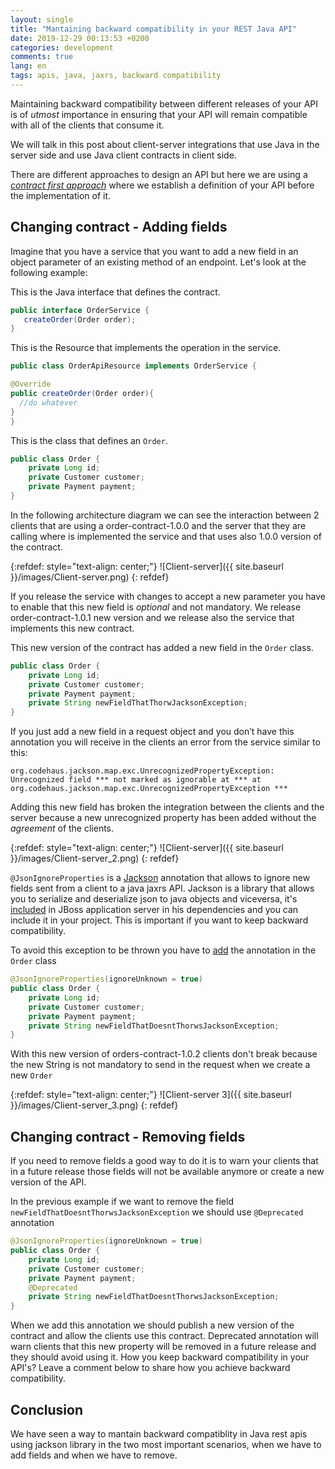 ```yaml
---
layout: single
title: "Mantaining backward compatibility in your REST Java API"
date: 2019-12-29 00:13:53 +0200
categories: development
comments: true
lang: en
tags: apis, java, jaxrs, backward compatibility
---
```


Maintaining backward compatibility between different releases of your API is of _utmost_ importance in ensuring that your API will remain compatible with all of the clients that consume it.

We will talk in this post about client-server integrations that use Java in the server side and use Java client contracts in client side.

There are different approaches to design an API but here we are using a <a href="https://dzone.com/articles/designing-rest-api-what-is-contract-first">_contract first approach_</a> where we establish a definition of your API before the implementation of it. 


Changing contract - Adding fields
--------------------------------
 
Imagine that you have a service that you want to add a new field in an object parameter of an existing method of an endpoint. Let's look at the following example:

This is the Java interface that defines the contract. 

```java
public interface OrderService {
   createOrder(Order order);
}
```

This is the Resource that implements the operation in the service.

```java
public class OrderApiResource implements OrderService {

@Override
public createOrder(Order order){
  //do whatever
}
}

```
This is the class that defines an `Order`.

```java
public class Order {
    private Long id;
    private Customer customer;
    private Payment payment; 
}
```

In the following architecture diagram we can see the interaction between 2 clients that are using a order-contract-1.0.0 and the server that they are calling where is implemented the service and that uses also 1.0.0 version of the contract. 

{:refdef: style="text-align: center;"}
![Client-server]({{ site.baseurl }}/images/Client-server.png)
{: refdef}

If you release the service with changes to accept a new parameter you have to enable that this new field is *optional* and not mandatory. We release order-contract-1.0.1 new version and we release also the service that implements this new contract.  

This new version of the contract has added a new field in the `Order` class.

```java
public class Order {
    private Long id;
    private Customer customer;
    private Payment payment;
    private String newFieldThatThorwJacksonException;
}
```

If you just add a new field in a request object and you don’t have this annotation you will receive in the clients an error from the service similar to this:

```
org.codehaus.jackson.map.exc.UnrecognizedPropertyException: Unrecognized field *** not marked as ignorable at *** at org.codehaus.jackson.map.exc.UnrecognizedPropertyException ***
```

Adding this new field has broken the integration between the clients and the server because a new unrecognized property has been added without the _agreement_ of the clients.

{:refdef: style="text-align: center;"}
![Client-server]({{ site.baseurl }}/images/Client-server_2.png)
{: refdef} 

`@JsonIgnoreProperties` is a <a href="https://github.com/FasterXML/jackson">Jackson</a> annotation that allows to ignore new fields sent from a client to a java jaxrs API. Jackson is a library that allows you to serialize and deserialize json to java objects and viceversa, it's <a href="https://docs.jboss.org/resteasy/docs/3.0.2.Final/userguide/html/json.html">included</a> in JBoss application server in his dependencies and you can include it in your project. This is important if you want to keep backward compatibility.

To avoid this exception to be thrown you have to <a href="https://stackoverflow.com/questions/5455014/ignoring-new-fields-on-json-objects-using-jackson">add</a> the annotation in the `Order` class 

```java
@JsonIgnoreProperties(ignoreUnknown = true)
public class Order {
    private Long id;
    private Customer customer;
    private Payment payment;
    private String newFieldThatDoesntThorwsJacksonException;
}
```
With this new version of orders-contract-1.0.2 clients don't break because the new String is not mandatory to send in the request when we create a new `Order`

{:refdef: style="text-align: center;"}
![Client-server 3]({{ site.baseurl }}/images/Client-server_3.png)
{: refdef}

Changing contract - Removing fields
------------------------------
If you need to remove fields a good way to do it is to warn your clients that in a future release those fields will not be available anymore or create a new version of the API.

In the previous example if we want to remove the field `newFieldThatDoesntThorwsJacksonException` we should use `@Deprecated` annotation 

```java
@JsonIgnoreProperties(ignoreUnknown = true)
public class Order {
    private Long id;
    private Customer customer;
    private Payment payment;
    @Deprecated
    private String newFieldThatDoesntThorwsJacksonException;
}
```
When we add this annotation we should publish a new version of the contract and allow the clients use this contract. Deprecated annotation will warn clients that this new property will be removed in a future release and they should avoid using it. How you keep backward compatibility in your API's? Leave a comment below to share how you achieve backward compatibility. 


Conclusion
-------------------------
We have seen a way to mantain backward compatiblity in Java rest apis using jackson library in the two most important scenarios, when we have to add fields and when we have to remove. 








 















  












